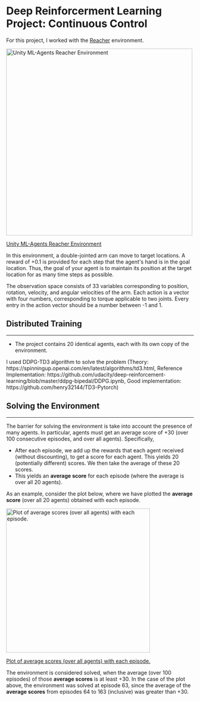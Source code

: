 <div class="_main--content-container--ILkoI"><div><div class="index--container--2OwOl"><div class="index--atom--lmAIo layout--content--3Smmq"><div class="ltr"><div class="index-module--markdown--2MdcR ureact-markdown ">
  
  <h1 id="the-environment">Deep Reinforcerment Learning Project: Continuous Control</h1>
  
  
</div></div><span></span></div></div></div><div><div class="index--container--2OwOl"><div class="index--atom--lmAIo layout--content--3Smmq"><div class="ltr"><div class="index-module--markdown--2MdcR ureact-markdown ">
  
  <p>For this project, I worked with the <a target="_blank" href="https://github.com/Unity-Technologies/ml-agents/blob/master/docs/Learning-Environment-Examples.md#reacher">Reacher</a> environment.  </p>
  
  
  
</div></div><span></span></div></div></div><div><div class="index--container--2OwOl"><div class="index--atom--lmAIo layout--content--3Smmq"><div><a href="#" class="image-atom--image-atom--1XDdu"><div class="index--image-atom-content--YoZVu"><div class="index--image-and-annotations-container--1o6QP"><img src="https://s3.amazonaws.com/video.udacity-data.com/topher/2018/June/5b1ea778_reacher/reacher.gif" alt="Unity ML-Agents Reacher Environment" width="500px" class="index--image--1wh9w"></div><div class="index--caption--34paT"><div class="index-module--markdown--2MdcR ureact-markdown "><p>Unity ML-Agents Reacher Environment</p>
  
  
</div></div></div></a></div><span></span></div></div></div><div><div class="index--container--2OwOl"><div class="index--atom--lmAIo layout--content--3Smmq"><div class="ltr"><div class="index-module--markdown--2MdcR ureact-markdown ">
  
<p>In this environment, a double-jointed arm can move to target locations. A reward of +0.1 is provided for each step that the agent's hand is in the goal location. Thus, the goal of your agent is to maintain its position at the target location for as many time steps as possible.</p>

<p>The observation space consists of 33 variables corresponding to position, rotation, velocity, and angular velocities of the arm. Each action is a vector with four numbers, corresponding to torque applicable to two joints. Every entry in the action vector should be a number between -1 and 1.</p>


<h2 id="distributed-training">Distributed Training</h2>
<hr>
<ul>
<li>The project contains 20 identical agents, each with its own copy of the environment.  </li>
</ul>
<p>I used DDPG-TD3 algorithm to solve the problem (Theory: https://spinningup.openai.com/en/latest/algorithms/td3.html,
    Reference Implementation: https://github.com/udacity/deep-reinforcement-learning/blob/master/ddpg-bipedal/DDPG.ipynb,
    Good implementation: https://github.com/henry32144/TD3-Pytorch)
    </p>
<h2 id="solving-the-environment">Solving the Environment</h2>
<hr>

<p>The barrier for solving  the environment is take into account the presence of many agents.  In particular, agents must get an average score of +30 (over 100 consecutive episodes, and over all agents).  Specifically,</p>
<ul>
<li>After each episode, we add up the rewards that each agent received (without discounting), to get a score for each agent.  This yields 20 (potentially different) scores.  We then take the average of these 20 scores. </li>
<li>This yields an <strong>average score</strong> for each episode (where the average is over all 20 agents).</li>
</ul>
<p>As an example, consider the plot below, where we have plotted the <strong>average score</strong> (over all 20 agents) obtained with each episode.</p>
</div></div><span></span></div></div></div><div><div class="index--container--2OwOl"><div class="index--atom--lmAIo layout--content--3Smmq"><div><a href="#" class="image-atom--image-atom--1XDdu"><div class="index--image-atom-content--YoZVu"><div class="index--image-and-annotations-container--1o6QP"><img src="https://s3.amazonaws.com/video.udacity-data.com/topher/2018/July/5b48f845_unknown/unknown.png" alt="Plot of average scores (over all agents) with each episode." width="386px" class="index--image--1wh9w"></div><div class="index--caption--34paT"><div class="index-module--markdown--2MdcR ureact-markdown "><p>Plot of average scores (over all agents) with each episode.</p>
</div></div></div></a></div><span></span></div></div></div><div><div class="index--container--2OwOl"><div class="index--atom--lmAIo layout--content--3Smmq"><div class="ltr"><div class="index-module--markdown--2MdcR ureact-markdown "><p>The environment is considered solved, when the average (over 100 episodes) of those <strong>average scores</strong> is at least +30.  In the case of the plot above, the environment was solved at episode 63, since the average of the <strong>average scores</strong> from episodes 64 to 163 (inclusive) was greater than +30.</p>
</div></div><span></span></div></div></div></div>
